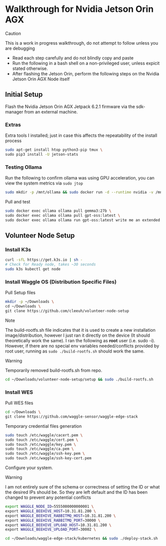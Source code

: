 # Walkthrough for Nvidia Jetson Orin AGX
> [!CAUTION]
> This is a work in progress walkthrough, do not attempt to follow unless you are debugging

- Read each step carefully and do not blindly copy and paste
- Run the following in a bash shell on a non-privileged user, unless expicit stated otherwise.
- After flashing the Jetson Orin, perform the following steps on the Nvidia Jetson Orin AGX Node itself
## Initial Setup

Flash the Nvidia Jetson Orin AGX Jetpack 6.2.1 firmware via the sdk-manager from an external machine.
  
### Extras

Extra tools I installed; just in case this affects the repeatability of the install process

```bash
sudo apt-get install htop python3-pip tmux \
sudo pip3 install -U jetson-stats
```

### Testing Ollama

Run the following to confirm ollama was using GPU acceleration, you can view the system metrics via `sudo jtop`

```bash
sudo mkdir -p /mnt/ollama && sudo docker run -d --runtime nvidia -v /mnt/ollama:/root/.ollama -p 11434:11434 --name ollama ollama/ollama
```

Pull and test

```bash
sudo docker exec ollama ollama pull gemma3:27b \
sudo docker exec ollama ollama pull gpt-oss:latest \
sudo docker exec ollama ollama run gpt-oss:latest write me an extended essay on wildlife in Africa.
```

## Volunteer Node Setup

### Install K3s

```bash
curl -sfL https://get.k3s.io | sh -
# Check for Ready node, takes ~30 seconds
sudo k3s kubectl get node
```

### Install Waggle OS (Distribution Specific Files)

Pull Setup files

```bash
mkdir -p ~/Downloads \
cd ~/Downloads \
git clone https://github.com/cleeuh/volunteer-node-setup
```

> [!NOTE]
> The build-rootfs.sh file indicates that it is used to create a new installation image/distribution, however I just ran it directly on the device (It should theoretically work the same). I ran the following as **root** user (i.e. sudo -i).  However, if there are no special env variables needed/conflicts provided by root user, running as `sudo ./build-rootfs.sh` should work the same.

> [!WARNING]
> Temporarily removed build-rootfs.sh from repo.

```bash
cd ~/Downloads/volunteer-node-setup/setup && sudo ./build-rootfs.sh
```

### Install WES

Pull WES files

```bash
cd ~/Downloads \
git clone https://github.com/waggle-sensor/waggle-edge-stack
```

Temporary credential files generation

```bash
sudo touch /etc/waggle/cacert.pem \
sudo touch /etc/waggle/cert.pem \
sudo touch /etc/waggle/key.pem \
sudo touch /etc/waggle/ca.pem \
sudo touch /etc/waggle/ssh-key.pem \
sudo touch /etc/waggle/ssh-key-cert.pem
```

Configure your system.

> [!WARNING]
> I am not entirely sure of the schema or correctness of setting the ID or what the desired IPs should be. So they are left default and the ID has been changed to prevent any potential conflicts

```bash
export WAGGLE_NODE_ID=5555000000000001 \
export WAGGLE_BEEHIVE_HOST=10.31.81.200 \
export WAGGLE_BEEHIVE_RABBITMQ_HOST=10.31.81.200 \
export WAGGLE_BEEHIVE_RABBITMQ_PORT=30000 \
export WAGGLE_BEEHIVE_UPLOAD_HOST=10.31.81.200 \
export WAGGLE_BEEHIVE_UPLOAD_PORT=30002 \

cd ~/Downloads/waggle-edge-stack/kubernetes && sudo ./deploy-stack.sh
```
